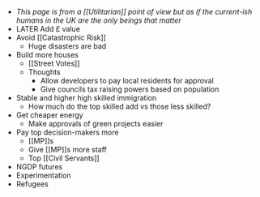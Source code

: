 - *This page is from a [[Utilitarian]] point of view but as if the current-ish humans in the UK are the only beings that matter*
- LATER Add £ value
- Avoid [[Catastrophic Risk]]
	- Huge disasters are bad
- Build more houses
	- [[Street Votes]]
	- Thoughts
		- Allow developers to pay local residents for approval
		- Give councils tax raising powers based on population
- Stable and higher high skilled immigration
	- How much do the top skilled add vs those less skilled?
- Get cheaper energy
	- Make approvals of green projects easier
- Pay top decision-makers more
	- [[MP]]s
	- Give [[MP]]s more staff
	- Top [[Civil Servants]]
- NGDP futures
- Experimentation
- Refugees